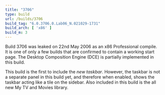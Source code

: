 ```yaml
---
title: "3706"
type: build
url: /builds/3706
build_tag: "6.0.3706.0.Lab06_N.021029-1731"
build_arch: [ 'x86' ]
build_m: 3
---
```


Build 3706 was leaked on 22nd May 2006 as an x86 Professional compile. It is one of only a few builds that are confirmed to contain a working start page. The Desktop Composition Engine (DCE) is partially implemented in this build.

This build is the first to include the _new taskbar_. However, the taskbar is not a separate panel in this build yet, and therefore when enabled, shows the taskbar acting like a tile on the sidebar. Also included in this build is the all new My TV and Movies library.